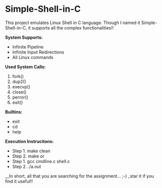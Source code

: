 # Simple-Shell-in-C
This project emulates Linux Shell in C language.
Though I named it Simple-Shell-in-C, it supports all the complex functionalities!!

**System Supports:**
- Infinite Pipeline
- Infinite Input Redirections
- All Linux commands

**Used System Calls:**
1. fork()
2. dup2()
3. execvp()
4. close()
5. perror()
6. exit()

**Builtins:**
- exit
- cd
- help

**Execution Instrucitons:**
- Step 1. make clean
- Step 2. make
    or
- Step 1. gcc cmdline.c shell.c
- Step 2. ./a.out

__In short, all that you are searching for the assignment... ;-)
_star it if you find it useful!!
